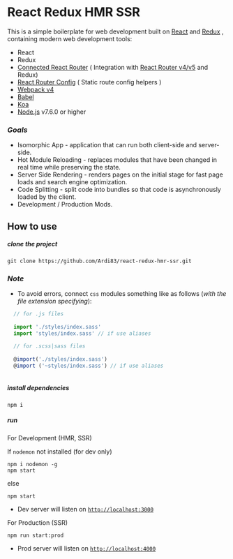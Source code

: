 # React Redux HMR SSR

This is a simple boilerplate for web
development built on  [React](https://facebook.github.io/react/) and [Redux](http://redux.js.org/)
, containing modern web development
tools:
* React
* Redux
* [Connected React Router](https://github.com/supasate/connected-react-router) ( Integration with [React Router v4/v5](https://github.com/ReactTraining/react-router/tree/master/packages/react-router-redux) and Redux)
* [React Router Config](https://github.com/ReactTraining/react-router/tree/master/packages/react-router-config) ( Static route config helpers )
* [Webpack v4](https://webpack.js.org)
* [Babel](https://babeljs.io/)
* [Koa](https://koajs.com/)
* [Node.js](https://nodejs.org/) v7.6.0 or higher

### _Goals_

* Isomorphic App - application that can run both client-side and server-side.
* Hot Module Reloading - replaces modules that have been changed in real time while preserving the state.
* Server Side Rendering - renders pages on the initial stage for fast page loads and search engine optimization.
* Code Splitting - split code into bundles so that code is asynchronously loaded by the client.
* Development / Production Mods.

## How to use
##### _clone the project_
```shell
git clone https://github.com/Ardi83/react-redux-hmr-ssr.git
```

### _Note_
* To avoid errors, connect `css` modules something like as follows (_with the file extension specifying_):
```javascript
  // for .js files
  
  import './styles/index.sass'
  import 'styles/index.sass' // if use aliases   
  
  // for .scss|sass files
  
  @import('./styles/index.sass')   
  @import ('~styles/index.sass') // if use aliases
  
```

##### _install dependencies_
```shell
npm i
```

##### _run_
For Development (HMR, SSR)

If `nodemon` not installed (for dev only)

```shell
npm i nodemon -g
npm start
```
else

```shell
npm start
```
* Dev server will listen on [`http://localhost:3000`](http://localhost:3000)

For Production (SSR)

```shell
npm run start:prod

```
* Prod server will listen on [`http://localhost:4000`](http://localhost:4000)
